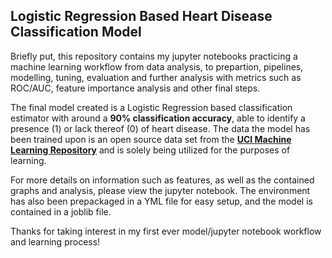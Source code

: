## Logistic Regression Based Heart Disease Classification Model

Briefly put, this repository contains my jupyter notebooks practicing a machine learning workflow from data analysis, to prepartion, pipelines, modelling, tuning, evaluation
and further analysis with metrics such as ROC/AUC, feature importance analysis and other final steps. 

The final model created is a Logistic Regression based classification estimator with around a **90%
classification accuracy**, able to identify a presence (1) or lack thereof (0) of heart disease. The data the model has been trained upon is an open source data set from the <a href="https://archive.ics.uci.edu/ml/datasets/heart+disease">**UCI Machine Learning Repository**</a>
and is solely being utilized for the purposes of learning.

For more details on information such as features, as well as the contained graphs and analysis, please view the jupyter notebook. The environment has also been prepackaged in a YML file for easy setup,
and the model is contained in a joblib file.

Thanks for taking interest in my first ever model/jupyter notebook workflow and learning process!
